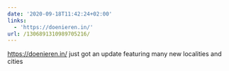 ```yaml
---
date: '2020-09-18T11:42:24+02:00'
links:
  - 'https://doenieren.in/'
url: /1306891310989705216/
---
```

https://doenieren.in/ just got an update featuring many new localities and cities
